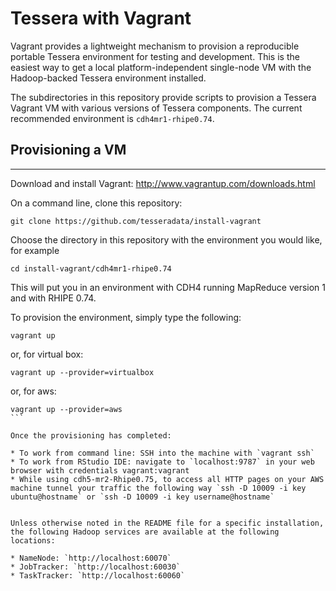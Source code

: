 
# Tessera with Vagrant #

Vagrant provides a lightweight mechanism to provision a reproducible portable Tessera environment for testing and development.  This is the easiest way to get a local platform-independent single-node VM with the Hadoop-backed Tessera environment installed.

The subdirectories in this repository provide scripts to provision a Tessera Vagrant VM with various versions of Tessera components.  The current recommended environment is `cdh4mr1-rhipe0.74`.

## Provisioning a VM ##
*****

Download and install Vagrant: http://www.vagrantup.com/downloads.html

On a command line, clone this repository:

````
git clone https://github.com/tesseradata/install-vagrant
````

Choose the directory in this repository with the environment you would like, for example

````
cd install-vagrant/cdh4mr1-rhipe0.74
````

This will put you in an environment with CDH4 running MapReduce version 1 and with RHIPE 0.74.

To provision the environment, simply type the following:

````
vagrant up
````
or, for virtual box:
````
vagrant up --provider=virtualbox
````
or, for aws:
````
vagrant up --provider=aws
```

Once the provisioning has completed:

* To work from command line: SSH into the machine with `vagrant ssh`
* To work from RStudio IDE: navigate to `localhost:9787` in your web browser with credentials vagrant:vagrant
* While using cdh5-mr2-Rhipe0.75, to access all HTTP pages on your AWS machine tunnel your traffic the following way `ssh -D 10009 -i key ubuntu@hostname` or `ssh -D 10009 -i key username@hostname`


Unless otherwise noted in the README file for a specific installation, the following Hadoop services are available at the following locations:

* NameNode: `http://localhost:60070`
* JobTracker: `http://localhost:60030`
* TaskTracker: `http://localhost:60060`

